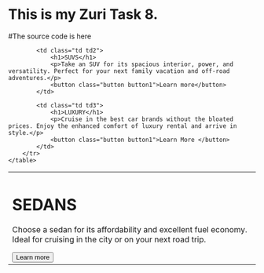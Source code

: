 # This is my Zuri Task 8.

#The source code is here


<!DOCTYPE html>
<html lang="en">
<head>
    <meta charset="UTF-8">
    <meta http-equiv="X-UA-Compatible" content="IE=edge">
    <meta name="viewport" content="width=device-width, initial-scale=1.0">
    <link rel="stylesheet" href="Task 8.css">
    <title>Document</title>
</head>
<body>
    <table class="table table1">
        <tr>
            <td class="td td1">
                <h1>SEDANS</h1>
                <p>Choose a sedan for its affordability and excellent fuel economy. Ideal for cruising in the city or on your next road trip.</p>
                <button class="button button1">Learn more </button>
            </td>

            <td class="td td2">
                <h1>SUVS</h1>
                <p>Take an SUV for its spacious interior, power, and versatility. Perfect for your next family vacation and off-road adventures.</p>
                <button class="button button1">Learn more</button>
            </td>

            <td class="td td3">
                <h1>LUXURY</h1>
                <p>Cruise in the best car brands without the bloated prices. Enjoy the enhanced comfort of luxury rental and arrive in style.</p>
                <button class="button button1">Learn More </button>
            </td>
        </tr>
    </table>
</body>
</html>

